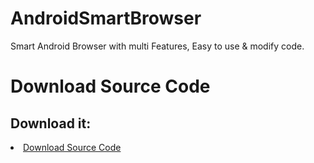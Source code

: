 # AndroidSmartBrowser
Smart Android Browser with multi Features, Easy to use &amp; modify code.

# Download Source Code
<h2> Download it: </h2>
<li><a href="https://try-tolearn.blogspot.com">Download Source Code</a></li>
<br>

